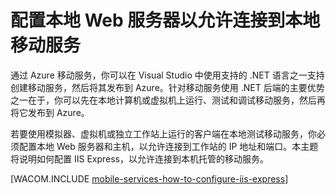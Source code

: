 <properties pageTitle="Configure IIS Express for local testing of Mobile Service" metaKeywords="Azure Mobile Services, .NET Backend, IIS Express" description="Learn how to configure IIS Express to allow connections to a local mobile service project for testing." authors="glenga" title="Configure the local web server to allow connections to a local mobile service" />
<tags ms.service=""
    ms.date="11/20/2014"
    wacn.date=""
    />

# 配置本地 Web 服务器以允许连接到本地移动服务

通过 Azure 移动服务，你可以在 Visual Studio 中使用支持的 .NET 语言之一支持创建移动服务，然后将其发布到 Azure。针对移动服务使用 .NET 后端的主要优势之一在于，你可以先在本地计算机或虚拟机上运行、测试和调试移动服务，然后再将它发布到 Azure。

若要使用模拟器、虚拟机或独立工作站上运行的客户端在本地测试移动服务，你必须配置本地 Web 服务器和主机，以允许连接到工作站的 IP 地址和端口。本主题将说明如何配置 IIS Express，以允许连接到本机托管的移动服务。

[WACOM.INCLUDE [mobile-services-how-to-configure-iis-express][mobile-services-how-to-configure-iis-express]]

  [mobile-services-how-to-configure-iis-express]: ../includes/mobile-services-how-to-configure-iis-express.md
